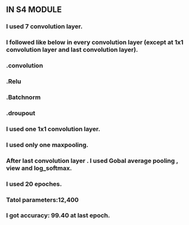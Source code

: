 ## IN S4 MODULE

### I used 7 convolution layer.

### I followed like below in every convolution layer (except at 1x1 convolution layer and last convolution layer).
###     .convolution
###     .Relu
###     .Batchnorm
###     .droupout 

### I used one 1x1 convolution layer.

### I used only one maxpooling.

### After last convolution layer . I used Gobal average pooling , view and log_softmax.

### I used 20 epoches.

### Tatol parameters:12,400

### I got accuracy: 99.40 at last epoch.





